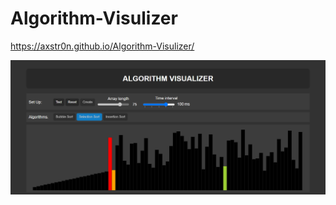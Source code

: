 # Algorithm-Visulizer

https://axstr0n.github.io/Algorithm-Visulizer/

![image](https://github.com/Axstr0n/Algorithm-Visulizer/blob/main/example.png?raw=true)

